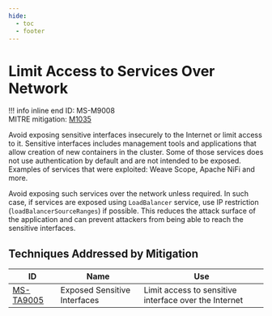 ```yaml
---
hide:
  - toc
  - footer
---
```


# Limit Access to Services Over Network

!!! info inline end
    ID: MS-M9008<br>
    MITRE mitigation: [M1035](https://attack.mitre.org/mitigations/M1035/)


Avoid exposing sensitive interfaces insecurely to the Internet or limit access to it. Sensitive interfaces includes management tools and applications that allow creation of new containers in the cluster. Some of those services does not use authentication by default and are not intended to be exposed. Examples of services that were exploited: Weave Scope, Apache NiFi and more.

Avoid exposing such services over the network unless required. In such case, if services are exposed using `LoadBalancer` service, use IP restriction (`loadBalancerSourceRanges`) if possible. This reduces the attack surface of the application and can prevent attackers from being able to reach the sensitive interfaces.


## Techniques Addressed by Mitigation

|ID|Name|Use|
|--|----------|-----------|
|[MS-TA9005](../techniques/Exposed%20sensitive%20interfaces.md)|Exposed Sensitive Interfaces|Limit access to sensitive interface over the Internet|